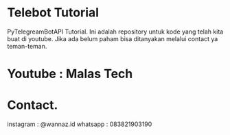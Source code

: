 # Telebot Tutorial
PyTelegreamBotAPI Tutorial. Ini adalah repository untuk kode yang telah kita buat di youtube.
Jika ada belum paham bisa ditanyakan melalui contact ya teman-teman.
# Youtube : Malas Tech
# Contact.
instagram : @wannaz.id
whatsapp : 083821903190
